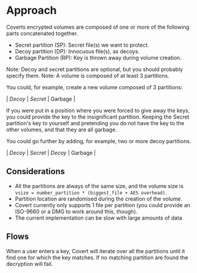 # Approach

Coverts encrypted volumes are composed of one or more of the following parts concatenated together.

- Secret partition (SP): Secret file(s) we want to protect.
- Decoy partition (DP): Innocuous file(s), as decoys.
- Garbage Partition (RP): Key is thrown away during volume creation.

Note: Decoy and secret partitions are optional, but you should probably specify them. 
Note: A volume is composed of at least 3 partitions.

You could, for example, create a new volume composed of 3 partitions:

| _Decoy_ | *Secret* | Garbage |

If you were put in a position where you were forced to give away the keys, you could provide the key to the 
insignificant partition. Keeping the Secret partition's key to yourself and pretending you do not have the
key to the other volumes, and that they are all garbage.

You could go further by adding, for example, two or more decoy partitions.

| _Decoy_ | *Secret* | _Decoy_ | Garbage |

## Considerations

- All the partitions are always of the same size, and the volume size is `vsize = number_partition * (biggest_file + AES overhead)`.
- Partition location are randomised during the creation of the volume.
- Covert currently only supports 1 file per partition (you could provide an ISO-9660 or a DMG to work around this, though).
- The current implementation can be slow with large amounts of data

## Flows

When a user enters a key, Covert will iterate over all the partitions until it find one for which the key matches. If
no matching partition are found the decryption will fail.